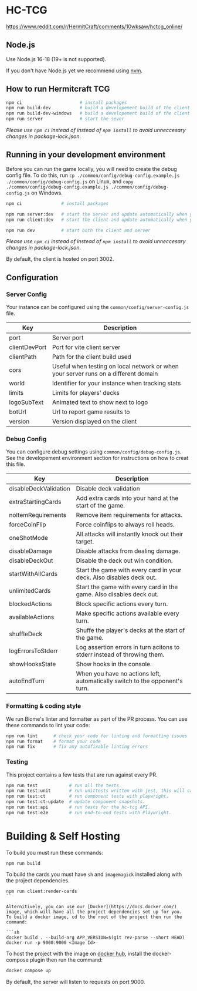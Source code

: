 # HC-TCG

https://www.reddit.com/r/HermitCraft/comments/10wksaw/hctcg_online/

## Node.js

Use Node.js 16-18 (19+ is not supported).

If you don't have Node.js yet we recommend using [nvm](https://github.com/nvm-sh/nvm).

## How to run Hermitcraft TCG

```sh
npm ci                      # install packages
npm run build-dev           # build a developement build of the client
npm run build-dev-windows   # build a developement build of the client on windows
npm run server              # start the sever
```

_Please use `npm ci` instead of instead of `npm install` to avoid unneccesary changes in package-lock.json._

## Running in your development environment

Before you can run the game locally, you will need to create the debug config file. To do this, run `cp ./common/config/debug-config.example.js ./common/config/debug-config.js` on Linux, and `copy ./common/config/debug-config.example.js ./common/config/debug-config.js` on Windows.

```sh
npm ci               # install packages

npm run server:dev   # start the server and update automatically when you make changes
npm run client:dev   # start the client and update automatically when you make changes

npm run dev          # start both the client and server
```

_Please use `npm ci` instead of instead of `npm install` to avoid unneccesary changes in package-lock.json._

By default, the client is hosted on port 3002.

## Configuration

### Server Config

Your instance can be configured using the `common/config/server-config.js` file.

| Key           | Description                                                                         |
| ------------- | ----------------------------------------------------------------------------------- |
| port          | Server port                                                                         |
| clientDevPort | Port for vite client server                                                         |
| clientPath    | Path for the client build used                                                      |
| cors          | Useful when testing on local network or when your server runs on a different domain |
| world         | Identifier for your instance when tracking stats                                    |
| limits        | Limits for players' decks                                                           |
| logoSubText   | Animated text to show next to logo                                                  |
| botUrl        | Url to report game results to                                                       |
| version       | Version displayed on the client                                                     |

### Debug Config

You can configure debug settings using `common/config/debug-config.js`. See the developement environment section for instructions on how to creat this file.

| Key                   | Description                                                                 |
| --------------------- | --------------------------------------------------------------------------- |
| disableDeckValidation | Disable deck validation                                                     |
| extraStartingCards    | Add extra cards into your hand at the start of the game.                    |
| noItemRequirements    | Remove item requirements for attacks.                                       |
| forceCoinFlip         | Force coinflips to always roll heads.                                       |
| oneShotMode           | All attacks will instantly knock out their target.                          |
| disableDamage         | Disable attacks from dealing damage.                                        |
| disableDeckOut        | Disable the deck out win condition.                                         |
| startWithAllCards     | Start the game with every card in your deck. Also disables deck out.        |
| unlimitedCards        | Start the game with every card in the game. Also disables deck out.         |
| blockedActions        | Block specific actions every turn.                                          |
| availableActions      | Make specific actions available every turn.                                 |
| shuffleDeck           | Shuffe the player's decks at the start of the game.                         |
| logErrorsToStderr     | Log assertion errors in turn acitons to stderr instead of throwing them.    |
| showHooksState        | Show hooks in the console.                                                  |
| autoEndTurn           | When you have no actions left, automatically switch to the opponent's turn. |

### Formatting & coding style

We run Biome's linter and formatter as part of the PR process. You can use these commands to lint your code:

```sh
npm run lint      # check your code for linting and formatting issues
npm run format    # format your code
npm run fix       # fix any autofixable linting errors
```

### Testing

This project contains a few tests that are run against every PR.

```sh
npm run test            # run all the tests
npm run test:unit       # run unittests written with jest, this will catch most errors.
npm run test:ct         # run component tests with playwright.
npm run test:ct-update  # update component snapshots.
npm run test:api        # run tests for the hc-tcg API.
npm run test:e2e        # run end-to-end tests with Playwright.
```

# Building & Self Hosting

To build you must run these commands:
```
npm run build
```

To build the cards you must have `sh` and `imagemagick` installed along with the project dependencies.
```
npm run client:render-cards
``

Alternitively, you can use our [Docker](https://docs.docker.com/) image, which will have all the project dependencies set up for you.
To build a docker image, cd to the root of the project then run the command:

```sh
docker build . --build-arg APP_VERSION=$(git rev-parse --short HEAD)
docker run -p 9000:9000 <Image Id>
```

To host the project with the image on [docker hub](https://hub.docker.com/r/benji42/hc-tcg), install the docker-compose plugin then run the command:

```sh
docker compose up
```

By default, the server will listen to requests on port 9000.
